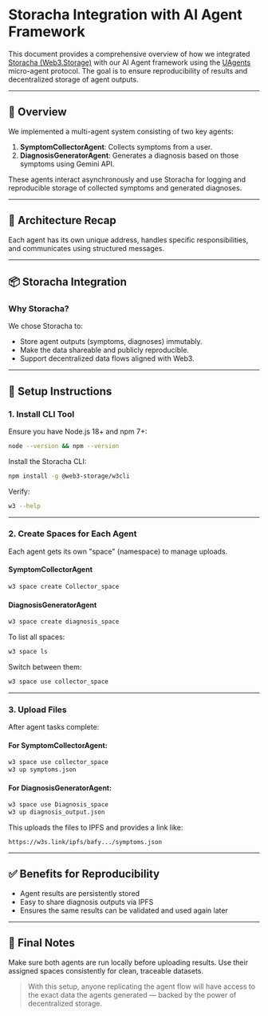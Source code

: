 # Storacha Integration with AI Agent Framework

This document provides a comprehensive overview of how we integrated [Storacha (Web3.Storage)](https://web3.storage/) with our AI Agent framework using the [UAgents](https://github.com/uAgents/uAgents) micro-agent protocol. The goal is to ensure reproducibility of results and decentralized storage of agent outputs.

---

## 🧠 Overview
We implemented a multi-agent system consisting of two key agents:

1. **SymptomCollectorAgent**: Collects symptoms from a user.
2. **DiagnosisGeneratorAgent**: Generates a diagnosis based on those symptoms using Gemini API.

These agents interact asynchronously and use Storacha for logging and reproducible storage of collected symptoms and generated diagnoses.

---

## 🧩 Architecture Recap
Each agent has its own unique address, handles specific responsibilities, and communicates using structured messages.

---

## 📦 Storacha Integration

### Why Storacha?
We chose Storacha to:
- Store agent outputs (symptoms, diagnoses) immutably.
- Make the data shareable and publicly reproducible.
- Support decentralized data flows aligned with Web3.

---

## 🔧 Setup Instructions

### 1. Install CLI Tool
Ensure you have Node.js 18+ and npm 7+:

```bash
node --version && npm --version
```

Install the Storacha CLI:

```bash
npm install -g @web3-storage/w3cli
```

Verify:

```bash
w3 --help
```

---

### 2. Create Spaces for Each Agent

Each agent gets its own "space" (namespace) to manage uploads.

#### SymptomCollectorAgent
```bash
w3 space create Collector_space
```

#### DiagnosisGeneratorAgent
```bash
w3 space create diagnosis_space
```

To list all spaces:
```bash
w3 space ls
```

Switch between them:
```bash
w3 space use collector_space
```

---

### 3. Upload Files
After agent tasks complete:

#### For SymptomCollectorAgent:
```bash
w3 space use collector_space
w3 up symptoms.json
```

#### For DiagnosisGeneratorAgent:
```bash
w3 space use Diagnosis_space
w3 up diagnosis_output.json
```

This uploads the files to IPFS and provides a link like:
```
https://w3s.link/ipfs/bafy.../symptoms.json
```

---

## ✅ Benefits for Reproducibility
- Agent results are persistently stored
- Easy to share diagnosis outputs via IPFS
- Ensures the same results can be validated and used again later

---

## 📎 Final Notes
Make sure both agents are run locally before uploading results. Use their assigned spaces consistently for clean, traceable datasets.

> With this setup, anyone replicating the agent flow will have access to the exact data the agents generated — backed by the power of decentralized storage.

